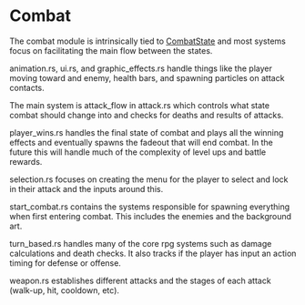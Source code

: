 # Combat

The combat module is intrinsically tied to [CombatState](states.md) and most systems focus on facilitating the main flow between the states.

animation.rs, ui.rs, and graphic_effects.rs handle things like the player moving toward and enemy, health bars, and spawning particles on attack contacts.

The main system is attack_flow in attack.rs which controls what state combat should change into and checks for deaths and results of attacks.

player_wins.rs handles the final state of combat and plays all the winning effects and eventually spawns the fadeout that will end combat.  In the future this will handle much of the complexity of level ups and battle rewards.

selection.rs focuses on creating the menu for the player to select and lock in their attack and the inputs around this.

start_combat.rs contains the systems responsible for spawning everything when first entering combat.  This includes the enemies and the background art.

turn_based.rs handles many of the core rpg systems such as damage calculations and death checks.  It also tracks if the player has input an action timing for defense or offense.

weapon.rs establishes different attacks and the stages of each attack (walk-up, hit, cooldown, etc).